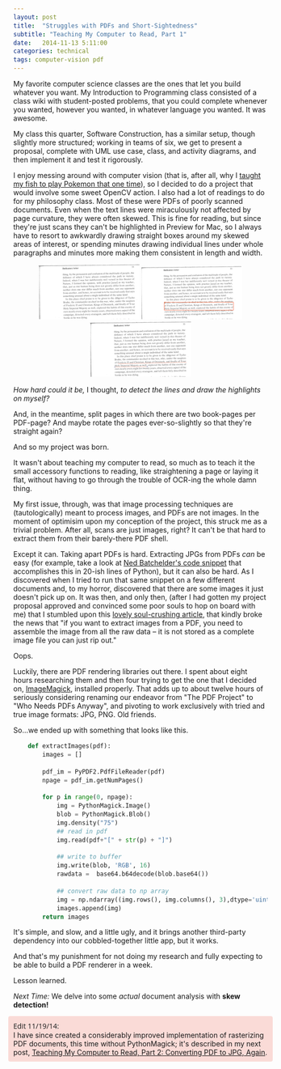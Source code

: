 ```yaml
---
layout: post
title:  "Struggles with PDFs and Short-Sightedness"
subtitle: "Teaching My Computer to Read, Part 1"
date:   2014-11-13 5:11:00
categories: technical
tags: computer-vision pdf
---
```



My favorite computer science classes are the ones that let you build whatever you want. My Introduction to Programming class consisted of a class wiki with student-posted problems, that you could complete whenever you wanted, however you wanted, in whatever language you wanted. It was awesome. 

My class this quarter, Software Construction, has a similar setup, though slightly more structured; working in teams of six, we get to present a proposal, complete with UML use case, class, and activity diagrams, and then implement it and test it rigorously.

I enjoy messing around with computer vision (that is, after all, why I [taught my fish to play Pokemon that one time](http://catherinemoresco.github.io/projects/)), so I decided to do a project that would involve some sweet OpenCV action.
 I also had a lot of readings to do for my philosophy class. Most of these were PDFs of poorly scanned documents. Even when the text lines were miraculously not affected by page curvature, they were often skewed. This is fine for reading, but since they're just scans they can't be highlighted in Preview for Mac, so I always have to resort to awkwardly drawing straight boxes around my skewed areas of interest, or spending minutes drawing individual lines under whole paragraphs and minutes more making them consistent in length and width.

<p align="center">
<img src="/img/2014-11-13/Nonideal_page.png">
<img src="/img/2014-11-13/Nonideal_boxed.png">
<img src="/img/2014-11-13/Nonideal_underlined.png">
</p>

*How hard could it be,* I thought, *to detect the lines and draw the highlights on myself?*

And, in the meantime, split pages in which there are two book-pages per PDF-page? And maybe rotate the pages ever-so-slightly so that they're straight again? 

And so my project was born.

It wasn't about teaching my computer to read, so much as to teach it the small accessory functions to reading, like straightening a page or laying it flat, without having to go through the trouble of OCR-ing the whole damn thing.

My first issue, through, was that image processing techniques are (tautologically) meant to process images, and PDFs are not images. In the moment of optimisim upon my conception of the project, this struck me as a trivial problem. After all, scans are just images, right? It can't be that hard to extract them from their barely-there PDF shell.


Except it can. Taking apart PDFs is hard. Extracting JPGs from PDFs *can* be easy (for example, take a look at [Ned Batchelder's code snippet](http://nedbatchelder.com/blog/200712/extracting_jpgs_from_pdfs.html) that accomplishes this in 20-ish lines of Python), but it can also be hard. As I discovered when I tried to run that same snippet on a few different documents and, to my horror, discovered that there are some images it just doesn't pick up on. It was then, and only then, (after I had gotten my project proposal approved and convinced some poor souls to hop on board with me) that I stumbled upon this [lovely soul-crushing article](https://blog.idrsolutions.com/2010/04/understanding-the-pdf-file-format-how-are-images-stored/), that kindly broke the news that "if you want to extract images from a PDF, you need to assemble the image from all the raw data – it is not stored as a complete image file you can just rip out."

Oops.

Luckily, there are PDF rendering libraries out there. I spent about eight hours researching them and then four trying to get the one that I decided on, [ImageMagick](http://www.imagemagick.org/), installed properly. That adds up to about twelve hours of seriously considering renaming our endeavor from "The PDF Project" to "Who Needs PDFs Anyway", and pivoting to work exclusively with tried and true image formats: JPG, PNG. Old friends.

So...we ended up with something that looks like this.

```python
	def extractImages(pdf):
	    images = []

	    pdf_im = PyPDF2.PdfFileReader(pdf)
	    npage = pdf_im.getNumPages()

	    for p in range(0, npage):
	        img = PythonMagick.Image()
	        blob = PythonMagick.Blob()
	        img.density("75")
	        ## read in pdf
	        img.read(pdf+"[" + str(p) + "]") 

	        ## write to buffer
	        img.write(blob, 'RGB', 16)
	        rawdata =  base64.b64decode(blob.base64())

	        ## convert raw data to np array
	        img = np.ndarray((img.rows(), img.columns(), 3),dtype='uint16', buffer=rawdata)
	        images.append(img)
	    return images
```

It's simple, and slow, and a little ugly, and it brings another third-party dependency into our cobbled-together little app, but it works.

And that's my punishment for not doing my research and fully expecting to be able to build a PDF renderer in a week.

Lesson learned.

*Next Time:* We delve into some *actual* document analysis with **skew detection!**

<div style="background:#fadbd7;margin:5px -10px 5px -10px;border-radius:4px;padding:10px;">
<span style="font-family:Raleway, Open Sans, sans-serif;">Edit 11/19/14:</span>
<br>I have since created a considerably improved implementation of rasterizing PDF documents, this time without PythonMagick; it's described in my next post, <a href="http://catmores.co/pdf/2014/11/19/teaching-my-computer-to-read-not-good-enough.html">Teaching My Computer to Read, Part 2: Converting PDF to JPG, Again</a>.
</div>
<br>

